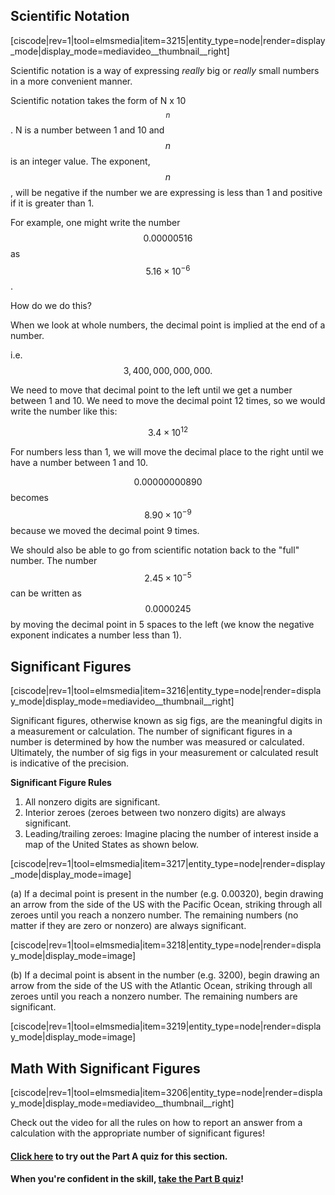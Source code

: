 ## Scientific Notation

[ciscode|rev=1|tool=elmsmedia|item=3215|entity_type=node|render=display_mode|display_mode=mediavideo__thumbnail__right]

Scientific notation is a way of expressing _really_ big or _really_ small numbers in a more convenient manner.  

Scientific notation takes the form of N x 10$$^n$$.  N is a number between 1 and 10 and $$n$$ is an integer value.  The exponent, $$n$$, will be negative if the number we are expressing is less than 1 and positive if it is greater than 1.

For example, one might write the number $$0.00000516$$ as $$5.16\times10^{-6}$$. 

How do we do this?

When we look at whole numbers, the decimal point is implied at the end of a number.

i.e. $$3,400,000,000,000.$$

We need to move that decimal point to the left until we get a number between 1 and 10.  We need to move the decimal point 12 times, so we would write the number like this:

$$3.4\times10^{12}$$

For numbers less than 1, we will move the decimal place to the right until we have a number between 1 and 10.

$$0.00000000890$$ becomes $$8.90\times10^{-9}$$ because we moved the decimal point 9 times.

We should also be able to go from scientific notation back to the "full" number.  The number $$2.45\times10^{-5}$$ can be written as $$0.0000245$$ by moving the decimal point in 5 spaces to the left (we know the negative exponent indicates a number less than 1).

 

## Significant Figures

[ciscode|rev=1|tool=elmsmedia|item=3216|entity_type=node|render=display_mode|display_mode=mediavideo__thumbnail__right]

Significant figures, otherwise known as sig figs, are the meaningful digits in a measurement or calculation.  The number of significant figures in a number is determined by how the number was measured or calculated.  Ultimately, the number of sig figs in your measurement or calculated result is indicative of the precision.  

**Significant Figure Rules**

1) All nonzero digits are significant.
2) Interior zeroes (zeroes between two nonzero digits) are always significant.
3) Leading/trailing zeroes: Imagine placing the number of interest inside a map of the United States as shown below.

<div style="float:none;max-width:700px;margin:auto">[ciscode|rev=1|tool=elmsmedia|item=3217|entity_type=node|render=display_mode|display_mode=image]
</div>

(a) If a decimal point is present in the number (e.g. 0.00320), begin drawing an arrow from the side of the US with the Pacific Ocean, striking through all zeroes until you reach a nonzero number. The remaining numbers (no matter if they are zero or nonzero) are always significant.

<div style="float:none;max-width:700px;margin:auto">[ciscode|rev=1|tool=elmsmedia|item=3218|entity_type=node|render=display_mode|display_mode=image]
</div>


(b) If a decimal point is absent in the number (e.g. 3200), begin drawing an arrow from the side of the US with the Atlantic Ocean, striking through all zeroes until you reach a nonzero number. The remaining numbers are significant.

<div style="float:none;max-width:700px;margin:auto">[ciscode|rev=1|tool=elmsmedia|item=3219|entity_type=node|render=display_mode|display_mode=image]
</div>



## Math With Significant Figures

[ciscode|rev=1|tool=elmsmedia|item=3206|entity_type=node|render=display_mode|display_mode=mediavideo__thumbnail__right]

Check out the video for all the rules on how to report an answer from a calculation with the appropriate number of significant figures!

#### **[Click here](https://psu.instructure.com/courses/1881362/quizzes/3269544 "Sig figs Part A") to try out the Part A quiz for this section.**

#### **When you're confident in the skill, [take the Part B quiz](https://psu.instructure.com/courses/1881362/quizzes/3269547 "Sig Figs Part B")!**

